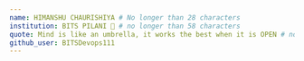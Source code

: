 ```yaml
---
name: HIMANSHU CHAURISHIYA # No longer than 28 characters
institution: BITS PILANI 🚩 # no longer than 58 characters
quote: Mind is like an umbrella, it works the best when it is OPEN # no longer than 100 characters, avoid using quotes(") to guarantee the format remains the same.
github_user: BITSDevops111
---
```

